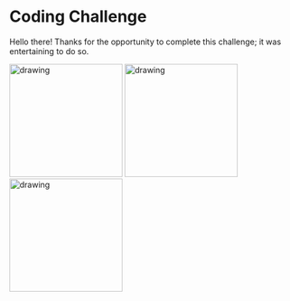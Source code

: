 # Coding Challenge
Hello there! Thanks for the opportunity to complete this challenge; it was entertaining to do so.

<img src="https://i.imgur.com/CES08Bj.png" alt="drawing" width="200"/>
<img src="https://i.imgur.com/wjE4DOs.png" alt="drawing" width="200"/>
<img src="https://i.imgur.com/f39vyvu.png" alt="drawing" width="200"/>